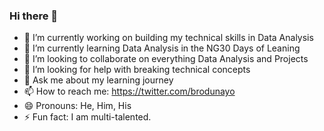 ### Hi there 👋

- 🔭 I’m currently working on building my technical skills in Data Analysis
- 🌱 I’m currently learning Data Analysis in the NG30 Days of Leaning
- 👯 I’m looking to collaborate on everything Data Analysis and Projects
- 🤔 I’m looking for help with breaking technical concepts
- 💬 Ask me about my learning journey
- 📫 How to reach me: https://twitter.com/brodunayo
- 😄 Pronouns: He, Him, His
- ⚡ Fun fact: I am multi-talented.

